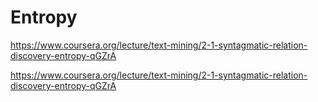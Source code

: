 # Entropy

https://www.coursera.org/lecture/text-mining/2-1-syntagmatic-relation-discovery-entropy-qGZrA

https://www.coursera.org/lecture/text-mining/2-1-syntagmatic-relation-discovery-entropy-qGZrA
